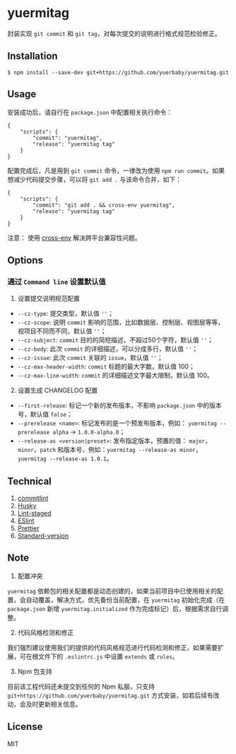 # yuermitag

封装实现 `git commit` 和 `git tag`，对每次提交的说明进行格式规范检验修正。 

## Installation

```
$ npm install --save-dev git+https://github.com/yuerbaby/yuermitag.git
```

## Usage

安装成功后，请自行在 `package.json` 中配置相关执行命令：

```
{
	"scripts": {
		"commit": "yuermitag",
		"release": "yuermitag tag"
	}
}
```

配置完成后，凡是用到 `git commit` 命令，一律改为使用 `npm run commit`。如果想减少代码提交步骤，可以将 `git add .` 与该命令合并，如下：

```
{
	"scripts": {
		"commit": "git add . && cross-env yuermitag",
		"release": "yuermitag tag"
	}
}
```

注意： 使用 [cross-env](https://www.npmjs.com/package/cross-env) 解决跨平台兼容性问题。

## Options

### 通过 `Command line` 设置默认值

1. 设置提交说明规范配置

- `--cz-type`: 提交类型，默认值 `''`； 
- `--cz-scope`: 说明 `commit` 影响的范围，比如数据层、控制层、视图层等等，视项目不同而不同，默认值 `''`； 
- `--cz-subject`: `commit` 目的的简短描述，不超过50个字符，默认值 `''`；
- `--cz-body`: 此次 `commit` 的详细描述，可以分成多行，默认值 `''`； 
- `--cz-issue`: 此次 `commit` 关联的 `issue`，默认值 `''`； 
- `--cz-max-header-width`: `commit` 标题的最大字数，默认值 100； 
- `--cz-max-line-width`: `commit` 的详细描述文字最大限制，默认值 100。

2. 设置生成 CHANGELOG 配置

- `--first-release`: 标记一个新的发布版本，不影响 `package.json` 中的版本号，默认值 `false`；
- `--prerelease <name>`: 标记发布的是一个预发布版本，例如： `yuermitag --prerelease alpha` -> `1.0.0-alpha.0`；
- `--release-as <version|preset>`: 发布指定版本，预置的值： `major`，`minor`，`patch` 和版本号，例如：`yuermitag --release-as minor`，`yuermitag --release-as 1.0.1`。

## Technical

1. [commitlint](https://www.npmjs.com/package/@commitlint/cli)
2. [Husky](https://www.npmjs.com/package/husky)
3. [Lint-staged](https://www.npmjs.com/package/lint-staged)
4. [ESlint](https://www.npmjs.com/package/eslint)
5. [Prettier](https://www.npmjs.com/package/prettier)
6. [Standard-version](https://www.npmjs.com/package/standard-version)

## Note

1. 配置冲突 

`yuermitag` 依赖包的相关配置都是动态创建的，如果当前项目中已使用相关的配置，会自动覆盖，解决方式，优先备份当前配置，在 `yuermitag` 初始化完成（在 `package.json` 新增 `yuermitag.initialized` 作为完成标记）后，根据需求自行调整。

2. 代码风格检测和修正

我们强烈建议使用我们的提供的代码风格规范进行代码检测和修正，如果需要扩展，可在根文件下的 `.eslintrc.js` 中设置 `extends` 或 `rules`。

3. Npm 包支持

目前该工程代码还未提交到任何的 Npm 私服，只支持 `git+https://github.com/yuerbaby/yuermitag.git` 方式安装，如若后续有改动，会及时更新相关信息。

## License

MIT
